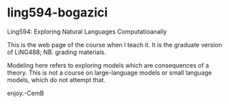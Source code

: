 # ling594-bogazici
Ling594: Exploring Natural Languages Computatioanally


This is the web page of the course when I teach it.
It is the graduate version of LiNG488; NB. grading materials.


Modeling here refers to exploring models which are consequences of a theory.
This is not a course on large-language models or small language models,
which do not attempt that.

enjoy.-CemB
